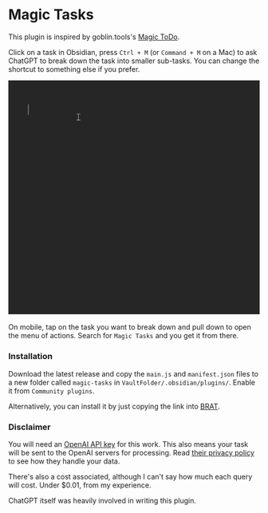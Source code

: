 # Magic Tasks

This plugin is inspired by goblin.tools's [Magic ToDo](https://goblin.tools/).

Click on a task in Obsidian, press `Ctrl + M` (or `Command + M` on a Mac) to ask ChatGPT to break down the task into smaller sub-tasks. You can change the shortcut to something else if you prefer.

![Screen recording of Magic Tasks in action](https://raw.githubusercontent.com/nicucalcea/obsidian-magic-tasks/master/magic-tasks-demo.gif)

On mobile, tap on the task you want to break down and pull down to open the menu of actions. Search for `Magic Tasks` and you get it from there.

### Installation

Download the latest release and copy the `main.js` and `manifest.json` files to a new folder called `magic-tasks` in `VaultFolder/.obsidian/plugins/`. Enable it from `Community plugins`.

Alternatively, you can install it by just copying the link into [BRAT](https://github.com/TfTHacker/obsidian42-brat).

### Disclaimer

You will need an [OpenAI API key](https://platform.openai.com/docs/api-reference) for this work. This also means your task will be sent to the OpenAI servers for processing. Read [their privacy policy](https://openai.com/policies/api-data-usage-policies) to see how they handle your data.

There's also a cost associated, although I can't say how much each query will cost. Under $0.01, from my experience.

ChatGPT itself was heavily involved in writing this plugin.